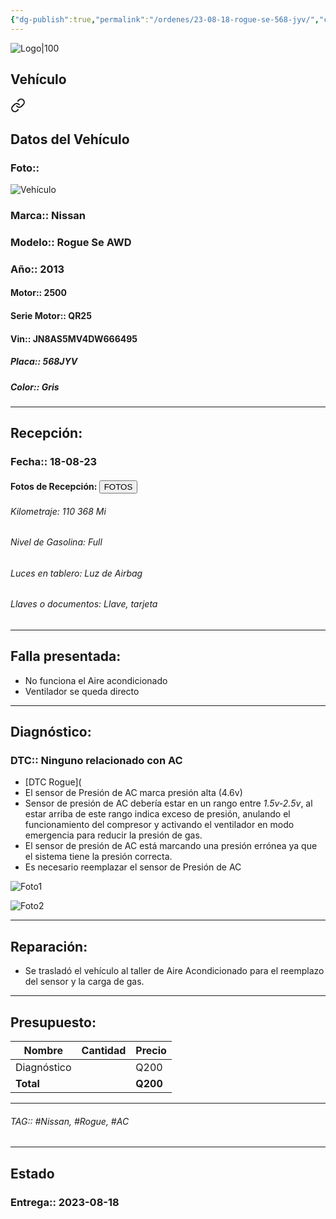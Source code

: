 ```yaml
---
{"dg-publish":true,"permalink":"/ordenes/23-08-18-rogue-se-568-jyv/","created":"","updated":""}
---
```


![Logo|100](http://drive.google.com/uc?export=view&id=137fl3TIZ0-PU8b-Pt0bsjclwHub_u78G)

## Vehículo

<div class="transclusion internal-embed is-loaded"><a class="markdown-embed-link" href="/vehiculos/nissan/rogue-se-568-jyv/#datos-del-vehiculo" aria-label="Open link"><svg xmlns="http://www.w3.org/2000/svg" width="24" height="24" viewBox="0 0 24 24" fill="none" stroke="currentColor" stroke-width="2" stroke-linecap="round" stroke-linejoin="round" class="svg-icon lucide-link"><path d="M10 13a5 5 0 0 0 7.54.54l3-3a5 5 0 0 0-7.07-7.07l-1.72 1.71"></path><path d="M14 11a5 5 0 0 0-7.54-.54l-3 3a5 5 0 0 0 7.07 7.07l1.71-1.71"></path></svg></a><div class="markdown-embed">



## Datos del Vehículo 
### Foto:: 
![Vehículo](http://drive.google.com/uc?export=view&id=15BZraB5vZLzqmZdFUAZppH57nkY7wtji)


### Marca:: Nissan
### Modelo:: Rogue Se AWD
### Año:: 2013
#### Motor:: 2500
#### Serie Motor:: QR25
#### Vin:: JN8AS5MV4DW666495
##### Placa:: 568JYV
##### Color:: Gris
---


</div></div>


## Recepción:
### Fecha:: 18-08-23
#### Fotos de Recepción: <a href="https://carrosgt.vercel.app/recepcion/18-08-23-rogue-se-568-jyv-recepcion/"><button class="btn success">FOTOS</button></a>


###### Kilometraje: 110 368 Mi
###### Nivel de Gasolina: Full
###### Luces en tablero: Luz de Airbag
###### Llaves o documentos: Llave, tarjeta

---

## Falla presentada:
- No funciona el Aire acondicionado 
- Ventilador se queda directo


---

## Diagnóstico:
### DTC:: Ninguno relacionado con AC

- [DTC Rogue](
- El sensor de Presión de AC marca presión alta (4.6v)
- Sensor de presión de AC debería estar en un rango entre *1.5v-2.5v*, al estar arriba de este rango indica exceso de presión, anulando el funcionamiento del compresor y activando el ventilador en modo emergencia para reducir la presión de gas.
- El sensor de presión de AC está marcando una presión errónea ya que el sistema tiene la presión correcta.
- Es necesario reemplazar el sensor de Presión de AC

![Foto1](http://drive.google.com/uc?export=view&id=15C_EtJp9fS0TqG5szGBfQQwIih06hBLu)

![Foto2](http://drive.google.com/uc?export=view&id=15EFtptLs5OxGEwxH_0e5HyY1dYZ48p86)

---
## Reparación:
- Se trasladó el vehículo al taller de Aire Acondicionado para el reemplazo del sensor y la carga de gas.

---

## Presupuesto:

| Nombre | Cantidad | Precio |
| ------ | -------- | ------ |
|     Diagnóstico   |          |    Q200    |
| **Total**       |        |    **Q200**    |

---

###### TAG:: #Nissan, #Rogue, #AC 

---

## Estado

### Entrega:: 2023-08-18